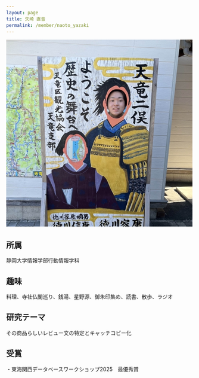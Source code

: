 ```yaml
---
layout: page
title: 矢崎 直音
permalink: /member/naoto_yazaki
---
```


![写真](/assets/img/members/naoto_yazaki.jpg "矢崎")

## 所属
静岡大学情報学部行動情報学科

## 趣味
料理、寺社仏閣巡り、銭湯、星野源、御朱印集め、読書、散歩、ラジオ

## 研究テーマ
その商品らしいレビュー文の特定とキャッチコピー化

## 受賞
・東海関西データベースワークショップ2025　最優秀賞